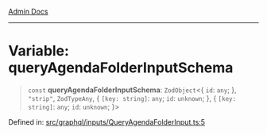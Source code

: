 [Admin Docs](/)

***

# Variable: queryAgendaFolderInputSchema

> `const` **queryAgendaFolderInputSchema**: `ZodObject`\<\{ `id`: `any`; \}, `"strip"`, `ZodTypeAny`, \{ `[key: string]`: `any`;  `id`: `unknown`; \}, \{ `[key: string]`: `any`;  `id`: `unknown`; \}\>

Defined in: [src/graphql/inputs/QueryAgendaFolderInput.ts:5](https://github.com/PalisadoesFoundation/talawa-api/blob/36e30b39ce897bdded5fea4859d9ae00485b5a4c/src/graphql/inputs/QueryAgendaFolderInput.ts#L5)
